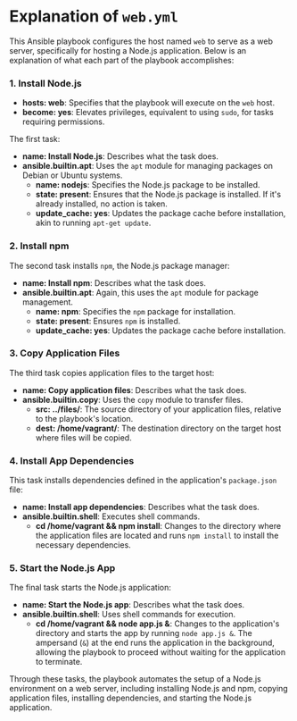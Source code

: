 # Explanation of `web.yml`

This Ansible playbook configures the host named `web` to serve as a web server, specifically for hosting a Node.js application. Below is an explanation of what each part of the playbook accomplishes:

### 1. Install Node.js

- **hosts: web**: Specifies that the playbook will execute on the `web` host.
- **become: yes**: Elevates privileges, equivalent to using `sudo`, for tasks requiring permissions.

The first task:

- **name: Install Node.js**: Describes what the task does.
- **ansible.builtin.apt**: Uses the `apt` module for managing packages on Debian or Ubuntu systems.
   - **name: nodejs**: Specifies the Node.js package to be installed.
   - **state: present**: Ensures that the Node.js package is installed. If it's already installed, no action is taken.
   - **update_cache: yes**: Updates the package cache before installation, akin to running `apt-get update`.

### 2. Install npm

The second task installs `npm`, the Node.js package manager:

- **name: Install npm**: Describes what the task does.
- **ansible.builtin.apt**: Again, this uses the `apt` module for package management.
   - **name: npm**: Specifies the `npm` package for installation.
   - **state: present**: Ensures `npm` is installed.
   - **update_cache: yes**: Updates the package cache before installation.

### 3. Copy Application Files

The third task copies application files to the target host:

- **name: Copy application files**: Describes what the task does.
- **ansible.builtin.copy**: Uses the `copy` module to transfer files.
   - **src: ../files/**: The source directory of your application files, relative to the playbook's location.
   - **dest: /home/vagrant/**: The destination directory on the target host where files will be copied.

### 4. Install App Dependencies

This task installs dependencies defined in the application's `package.json` file:

- **name: Install app dependencies**: Describes what the task does.
- **ansible.builtin.shell**: Executes shell commands.
   - **cd /home/vagrant && npm install**: Changes to the directory where the application files are located and runs `npm install` to install the necessary dependencies.

### 5. Start the Node.js App

The final task starts the Node.js application:

- **name: Start the Node.js app**: Describes what the task does.
- **ansible.builtin.shell**: Uses shell commands for execution.
   - **cd /home/vagrant && node app.js &**: Changes to the application's directory and starts the app by running `node app.js &`. The ampersand (`&`) at the end runs the application in the background, allowing the playbook to proceed without waiting for the application to terminate.

Through these tasks, the playbook automates the setup of a Node.js environment on a web server, including installing Node.js and npm, copying application files, installing dependencies, and starting the Node.js application. 